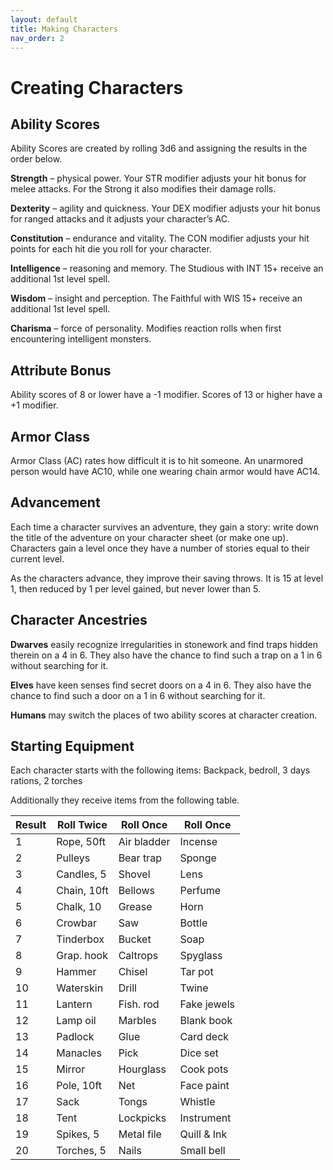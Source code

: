 ```yaml
---
layout: default
title: Making Characters
nav_order: 2
---
```

# Creating Characters
## Ability Scores
Ability Scores are created by rolling 3d6 and assigning the results in the order below. 

__Strength__ – physical power. Your STR modifier adjusts your hit bonus for melee attacks. For the Strong it also modifies their damage rolls.

__Dexterity__ – agility and quickness. Your DEX modifier adjusts your hit bonus for ranged attacks and it adjusts your character’s AC.

__Constitution__ – endurance and vitality. The CON modifier adjusts your hit points for each hit die you roll for your character.

__Intelligence__ – reasoning and memory. The Studious with INT 15+ receive an additional 1st level spell.

__Wisdom__ – insight and perception. The Faithful with WIS 15+ receive an additional 1st level spell.

__Charisma__ – force of personality. Modifies reaction rolls when first encountering intelligent monsters. 

## Attribute Bonus
Ability scores of 8 or lower have a -1 modifier. Scores of 13 or higher have a +1 modifier.

## Armor Class
Armor Class (AC) rates how difficult it is to hit someone. An unarmored person would have AC10, while one wearing chain armor would have AC14.
## Advancement
Each time a character survives an adventure, they gain a story: write down the title of the adventure on your character sheet (or make one up). Characters gain a level once they have a number of stories equal to their current level.

As the characters advance, they improve their saving throws. It is 15 at level 1, then reduced by 1 per level gained, but never lower than 5.
## Character Ancestries
__Dwarves__ easily recognize irregularities in stonework and find traps hidden therein on a 4 in 6. They also have the chance to find such a trap on a 1 in 6 without searching for it.

__Elves__ have keen senses find secret doors on a 4 in 6. They also have the chance to find such a door on a 1 in 6 without searching for it.

__Humans__ may switch the places of two ability scores at character creation.
## Starting Equipment
Each character starts with the following items: Backpack, bedroll, 3 days rations, 2 torches

Additionally they receive items from the following table.

|**Result**|**Roll Twice**|**Roll Once**|**Roll Once**|
|---|---|---|---|
|1|Rope, 50ft|Air bladder|Incense|
|2|Pulleys|Bear trap|Sponge|
|3|Candles, 5|Shovel|Lens|
|4|Chain, 10ft|Bellows|Perfume|
|5|Chalk, 10|Grease|Horn|
|6|Crowbar|Saw|Bottle|
|7|Tinderbox|Bucket|Soap|
|8|Grap. hook|Caltrops|Spyglass|
|9|Hammer|Chisel|Tar pot|
|10|Waterskin|Drill|Twine|
|11|Lantern|Fish. rod|Fake jewels|
|12|Lamp oil|Marbles|Blank book|
|13|Padlock|Glue|Card deck|
|14|Manacles|Pick|Dice set|
|15|Mirror|Hourglass|Cook pots|
|16|Pole, 10ft|Net|Face paint|
|17|Sack|Tongs|Whistle|
|18|Tent|Lockpicks|Instrument|
|19|Spikes, 5|Metal file|Quill & Ink|
|20|Torches, 5|Nails|Small bell|
